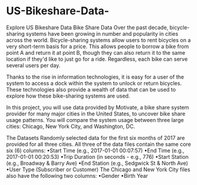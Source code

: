 # US-Bikeshare-Data-
Explore US Bikeshare Data 
                        Bike Share Data
Over the past decade, bicycle-sharing systems have been growing in number and popularity in cities across the world. Bicycle-sharing systems allow users to rent bicycles on a very short-term basis for a price. This allows people to borrow a bike from point A and return it at point B, though they can also return it to the same location if they'd like to just go for a ride. Regardless, each bike can serve several users per day.

Thanks to the rise in information technologies, it is easy for a user of the system to access a dock within the system to unlock or return bicycles. These technologies also provide a wealth of data that can be used to explore how these bike-sharing systems are used.

In this project, you will use data provided by Motivate, a bike share system provider for many major cities in the United States, to uncover bike share usage patterns. You will compare the system usage between three large cities: Chicago, New York City, and Washington, DC.

The Datasets
Randomly selected data for the first six months of 2017 are provided for all three cities. All three of the data files contain the same core six (6) columns:
  •Start Time (e.g., 2017-01-01 00:07:57)
  •End Time (e.g., 2017-01-01 00:20:53)
  •Trip Duration (in seconds - e.g., 776)
  •Start Station (e.g., Broadway & Barry Ave)
  •End Station (e.g., Sedgwick St & North Ave)
  •User Type (Subscriber or Customer)
The Chicago and New York City files also have the following two columns:
  •Gender
  •Birth Year
